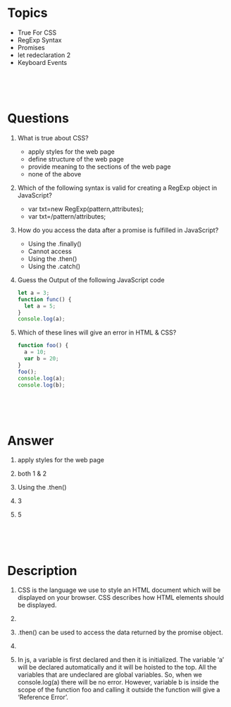 # Topics

- True For CSS
- RegExp Syntax
- Promises
- let redeclaration 2
- Keyboard Events

&nbsp;

&nbsp;

# Questions

1. What is true about CSS?

   - apply styles for the web page
   - define structure of the web page
   - provide meaning to the sections of the web page
   - none of the above

2. Which of the following syntax is valid for creating a RegExp object in JavaScript?

   - var txt=new RegExp(pattern,attributes);
   - var txt=/pattern/attributes;

3. How do you access the data after a promise is fulfilled in JavaScript?

   - Using the .finally()
   - Cannot access
   - Using the .then()
   - Using the .catch()

4. Guess the Output of the following JavaScript code

   ```js
   let a = 3;
   function func() {
     let a = 5;
   }
   console.log(a);
   ```

5. Which of these lines will give an error in HTML & CSS?

   ```js
   function foo() {
     a = 10;
     var b = 20;
   }
   foo();
   console.log(a);
   console.log(b);
   ```

&nbsp;

&nbsp;

# Answer

1. apply styles for the web page

2. both 1 & 2

3. Using the .then()

4. 3

5. 5

&nbsp;

&nbsp;

# Description

1. CSS is the language we use to style an HTML document which will be displayed on your browser. CSS describes how HTML elements should be displayed.

2.
3. .then() can be used to access the data returned by the promise object.

4.

5. In js, a variable is first declared and then it is initialized. The variable ‘a’ will be declared automatically and it will be hoisted to the top. All the variables that are undeclared are global variables. So, when we console.log(a) there will be no error. However, variable b is inside the scope of the function foo and calling it outside the function will give a ‘Reference Error’.

&nbsp;
